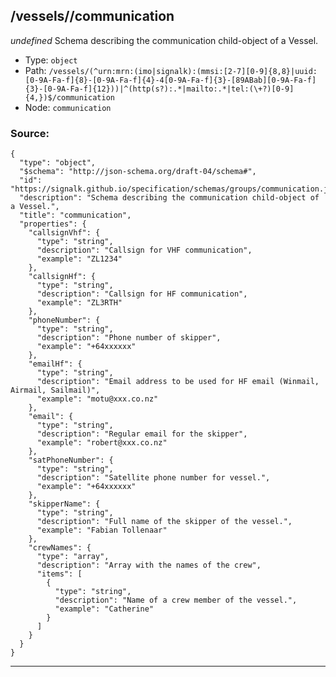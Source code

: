 ## /vessels/<RegExp>/communication

*undefined*
Schema describing the communication child-object of a Vessel.

* Type: `object`
* Path: `/vessels/(^urn:mrn:(imo|signalk):(mmsi:[2-7][0-9]{8,8}|uuid:[0-9A-Fa-f]{8}-[0-9A-Fa-f]{4}-4[0-9A-Fa-f]{3}-[89ABab][0-9A-Fa-f]{3}-[0-9A-Fa-f]{12}))|^(http(s?):.*|mailto:.*|tel:(\+?)[0-9]{4,})$/communication`
* Node: `communication`

### Source:
```
{
  "type": "object",
  "$schema": "http://json-schema.org/draft-04/schema#",
  "id": "https://signalk.github.io/specification/schemas/groups/communication.json#",
  "description": "Schema describing the communication child-object of a Vessel.",
  "title": "communication",
  "properties": {
    "callsignVhf": {
      "type": "string",
      "description": "Callsign for VHF communication",
      "example": "ZL1234"
    },
    "callsignHf": {
      "type": "string",
      "description": "Callsign for HF communication",
      "example": "ZL3RTH"
    },
    "phoneNumber": {
      "type": "string",
      "description": "Phone number of skipper",
      "example": "+64xxxxxx"
    },
    "emailHf": {
      "type": "string",
      "description": "Email address to be used for HF email (Winmail, Airmail, Sailmail)",
      "example": "motu@xxx.co.nz"
    },
    "email": {
      "type": "string",
      "description": "Regular email for the skipper",
      "example": "robert@xxx.co.nz"
    },
    "satPhoneNumber": {
      "type": "string",
      "description": "Satellite phone number for vessel.",
      "example": "+64xxxxxx"
    },
    "skipperName": {
      "type": "string",
      "description": "Full name of the skipper of the vessel.",
      "example": "Fabian Tollenaar"
    },
    "crewNames": {
      "type": "array",
      "description": "Array with the names of the crew",
      "items": [
        {
          "type": "string",
          "description": "Name of a crew member of the vessel.",
          "example": "Catherine"
        }
      ]
    }
  }
}
```

---
